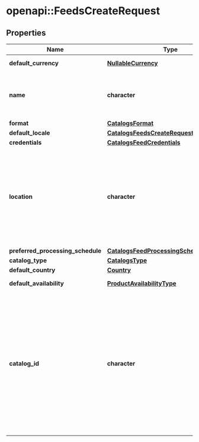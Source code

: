 # openapi::FeedsCreateRequest


## Properties
Name | Type | Description | Notes
------------ | ------------- | ------------- | -------------
**default_currency** | [**NullableCurrency**](NullableCurrency.md) |  | [optional] [Enum: ] 
**name** | **character** | A human-friendly name associated to a given feed. | 
**format** | [**CatalogsFormat**](CatalogsFormat.md) |  | [Enum: ] 
**default_locale** | [**CatalogsFeedsCreateRequestDefaultLocale**](CatalogsFeedsCreateRequest_default_locale.md) |  | 
**credentials** | [**CatalogsFeedCredentials**](CatalogsFeedCredentials.md) |  | [optional] 
**location** | **character** | The URL where a feed is available for download. This URL is what Pinterest will use to download a feed for processing. | [Pattern: ^(http|https|ftp|sftp):/] 
**preferred_processing_schedule** | [**CatalogsFeedProcessingSchedule**](CatalogsFeedProcessingSchedule.md) |  | [optional] 
**catalog_type** | [**CatalogsType**](CatalogsType.md) |  | [Enum: ] 
**default_country** | [**Country**](Country.md) |  | [Enum: ] 
**default_availability** | [**ProductAvailabilityType**](ProductAvailabilityType.md) |  | [optional] [Enum: ] 
**catalog_id** | **character** | Catalog id pertaining to the feed. If not provided, feed will use a default catalog based on type. At the moment a catalog can not have multiple hotel feeds but this will change in the future. | [optional] [Pattern: ^\\d+$] 


